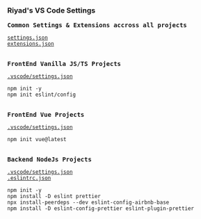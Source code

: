 ### Riyad's VS Code Settings

<samp><b>Common Settings & Extensions accross all projects</b></samp>

[`settings.json`](./CommonSettingsExtensions/settings.json)<br>
[`extensions.json`](./CommonSettingsExtensions/extensions.json)

<br>
<samp><b>FrontEnd Vanilla JS/TS Projects</b></samp>

[`.vscode/settings.json`](./Vanilla/settings.json)<br>
```
npm init -y
npm init eslint/config
```

<br>
<samp><b>FrontEnd Vue Projects</b></samp>

[`.vscode/settings.json`](./Vue/settings.json)<br>

```
npm init vue@latest
```

<br>
<samp><b>Backend NodeJs Projects</b></samp>

[`.vscode/settings.json`](./NodeJS/settings.json)<br>
[`.eslintrc.json`](./NodeJS/.eslintrc.json)<br>

```
npm init -y
npm install -D eslint prettier
npx install-peerdeps --dev eslint-config-airbnb-base
npm install -D eslint-config-prettier eslint-plugin-prettier
```